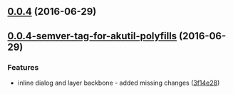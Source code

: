 <a name="0.0.4"></a>
## [0.0.4](https://aui-team-bot/https://bitbucket.org/atlassian/atlaskit-spike/compare/0.0.4-semver-tag-for-akutil-polyfills...v0.0.4) (2016-06-29)



<a name="0.0.4-semver-tag-for-akutil-polyfills"></a>
## [0.0.4-semver-tag-for-akutil-polyfills](https://aui-team-bot/https://bitbucket.org/atlassian/atlaskit-spike/compare/3f14e28...0.0.4-semver-tag-for-akutil-polyfills) (2016-06-29)


### Features

* inline dialog and layer backbone - added missing changes ([3f14e28](https://aui-team-bot/https://bitbucket.org/atlassian/atlaskit-spike/commits/3f14e28))



